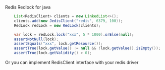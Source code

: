 Redis Redlock for java

```java
    List<RedisClient> clients = new LinkedList<>();
    clients.add(new JedisClient("redis", 6379, 100));
    RedLock redLock = new RedLock(clients);

    var lock = redLock.lock("xxx", 5 * 1000).orElse(null);
    assertNotNull(lock);
    assertEquals("xxx", lock.getResource());
    assertTrue(lock.getValue() != null && !lock.getValue().isEmpty());
    assertTrue(lock.getValidity() > 0);
```
 Or you can implement RedisClient interface with your redis driver